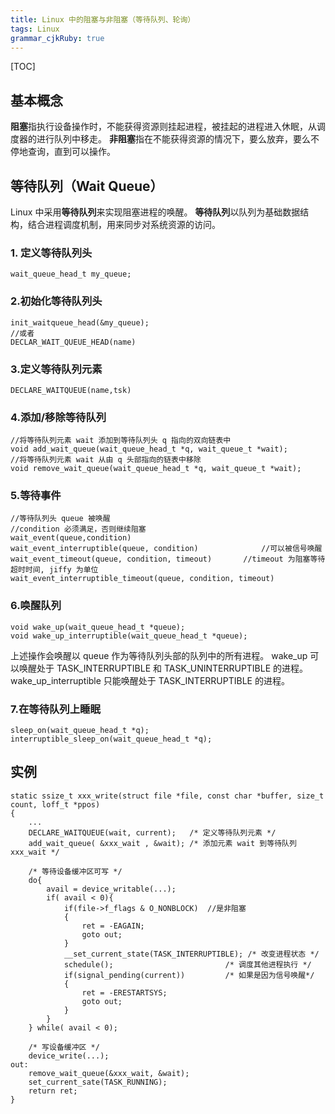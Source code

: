 ```yaml
---
title: Linux 中的阻塞与非阻塞（等待队列、轮询）
tags: Linux
grammar_cjkRuby: true
---
```

[TOC]

## 基本概念
**阻塞**指执行设备操作时，不能获得资源则挂起进程，被挂起的进程进入休眠，从调度器的进行队列中移走。
**非阻塞**指在不能获得资源的情况下，要么放弃，要么不停地查询，直到可以操作。

## 等待队列（Wait Queue）
Linux 中采用**等待队列**来实现阻塞进程的唤醒。
**等待队列**以队列为基础数据结构，结合进程调度机制，用来同步对系统资源的访问。
### 1. 定义等待队列头
```
wait_queue_head_t my_queue;
```
### 2.初始化等待队列头
```
init_waitqueue_head(&my_queue);
//或者
DECLAR_WAIT_QUEUE_HEAD(name)
```
### 3.定义等待队列元素
```
DECLARE_WAITQUEUE(name,tsk)
```
### 4.添加/移除等待队列
```
//将等待队列元素 wait 添加到等待队列头 q 指向的双向链表中
void add_wait_queue(wait_queue_head_t *q, wait_queue_t *wait);
//将等待队列元素 wait 从由 q 头部指向的链表中移除
void remove_wait_queue(wait_queue_head_t *q, wait_queue_t *wait);
```
### 5.等待事件
```
//等待队列头 queue 被唤醒
//condition 必须满足，否则继续阻塞
wait_event(queue,condition)	
wait_event_interruptible(queue, condition)				//可以被信号唤醒
wait_event_timeout(queue, condition, timeout)		//timeout 为阻塞等待超时时间, jiffy 为单位
wait_event_interruptible_timeout(queue, condition, timeout)
```
### 6.唤醒队列
```
void wake_up(wait_queue_head_t *queue);
void wake_up_interruptible(wait_queue_head_t *queue);
```
上述操作会唤醒以 queue 作为等待队列头部的队列中的所有进程。
wake_up 可以唤醒处于 TASK_INTERRUPTIBLE 和 TASK_UNINTERRUPTIBLE 的进程。
wake_up_interruptible 只能唤醒处于 TASK_INTERRUPTIBLE 的进程。
### 7.在等待队列上睡眠
```
sleep_on(wait_queue_head_t *q);
interruptible_sleep_on(wait_queue_head_t *q);
```

## 实例
```
static ssize_t xxx_write(struct file *file, const char *buffer, size_t count, loff_t *ppos)
{
	...
	DECLARE_WAITQUEUE(wait, current);	/* 定义等待队列元素 */
	add_wait_queue( &xxx_wait , &wait);	/* 添加元素 wait 到等待队列 xxx_wait */

	/* 等待设备缓冲区可写 */
	do{
		avail = device_writable(...);
		if( avail < 0){
			if(file->f_flags & O_NONBLOCK)	//是非阻塞
			{
				ret = -EAGAIN;
				goto out;
			}
			__set_current_state(TASK_INTERRUPTIBLE); /* 改变进程状态 */
			schedule();							/* 调度其他进程执行 */
			if(signal_pending(current)) 		/* 如果是因为信号唤醒*/
			{
				ret = -ERESTARTSYS;
				goto out;
			}
		}
	} while( avail < 0);

	/* 写设备缓冲区 */
	device_write(...);
out:
	remove_wait_queue(&xxx_wait, &wait);
	set_current_sate(TASK_RUNNING);
	return ret;
}
```














